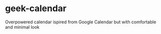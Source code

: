 # geek-calendar
Overpowered calendar ispired from Google Calendar but with comfortable and minimal look
